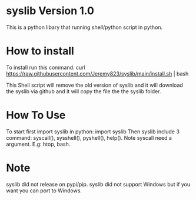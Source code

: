 # syslib Version 1.0
This is a python libary that running shell/python script in python.

# How to install
To install run this command: curl https://raw.githubusercontent.com/Jeremy823/syslib/main/install.sh | bash

This Shell script will remove the old version of syslib and it will download the syslib via github and it will copy the file the the syslib folder.

# How To Use
To start first import syslib in python: import syslib
Then syslib include 3 command: syscall(), sysshell(), pyshell(), help(). Note syscall need a argument. E.g: htop, bash.

# Note
syslib did not release on pypi/pip.
syslib did not support Windows but if you want you can port to Windows.
